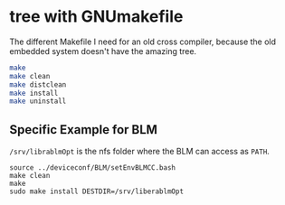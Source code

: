 # tree with GNUmakefile

The different Makefile I need for an old cross compiler, because the old embedded system doesn't have the amazing tree.

```bash
make
make clean
make distclean
make install
make uninstall
```
## Specific Example for BLM

`/srv/librablmOpt` is the nfs folder where the BLM can access as `PATH`.

```
source ../deviceconf/BLM/setEnvBLMCC.bash
make clean
make
sudo make install DESTDIR=/srv/liberablmOpt
```
